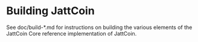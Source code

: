 Building JattCoin
================

See doc/build-*.md for instructions on building the various
elements of the JattCoin Core reference implementation of JattCoin.
